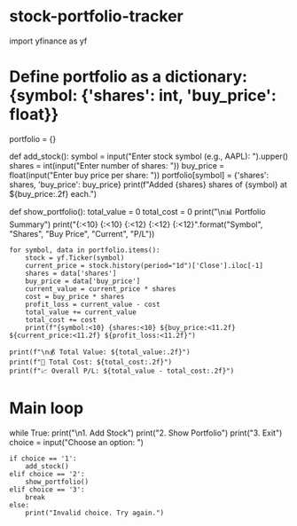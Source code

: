 # stock-portfolio-tracker

import yfinance as yf

# Define portfolio as a dictionary: {symbol: {'shares': int, 'buy_price': float}}
portfolio = {}

def add_stock():
    symbol = input("Enter stock symbol (e.g., AAPL): ").upper()
    shares = int(input("Enter number of shares: "))
    buy_price = float(input("Enter buy price per share: "))
    portfolio[symbol] = {'shares': shares, 'buy_price': buy_price}
    print(f"Added {shares} shares of {symbol} at ${buy_price:.2f} each.")

def show_portfolio():
    total_value = 0
    total_cost = 0
    print("\n📊 Portfolio Summary")
    print("{:<10} {:<10} {:<12} {:<12} {:<12}".format("Symbol", "Shares", "Buy Price", "Current", "P/L"))

    for symbol, data in portfolio.items():
        stock = yf.Ticker(symbol)
        current_price = stock.history(period="1d")['Close'].iloc[-1]
        shares = data['shares']
        buy_price = data['buy_price']
        current_value = current_price * shares
        cost = buy_price * shares
        profit_loss = current_value - cost
        total_value += current_value
        total_cost += cost
        print(f"{symbol:<10} {shares:<10} ${buy_price:<11.2f} ${current_price:<11.2f} ${profit_loss:<11.2f}")

    print(f"\n💰 Total Value: ${total_value:.2f}")
    print(f"💸 Total Cost: ${total_cost:.2f}")
    print(f"📈 Overall P/L: ${total_value - total_cost:.2f}")

# Main loop
while True:
    print("\n1. Add Stock")
    print("2. Show Portfolio")
    print("3. Exit")
    choice = input("Choose an option: ")

    if choice == '1':
        add_stock()
    elif choice == '2':
        show_portfolio()
    elif choice == '3':
        break
    else:
        print("Invalid choice. Try again.")

